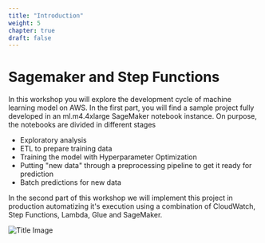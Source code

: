 ```yaml
---
title: "Introduction"
weight: 5
chapter: true
draft: false
---
```


# Sagemaker and Step Functions 

In this workshop you will explore the development cycle of machine learning model on AWS. In the first part, you will find a sample project fully developed in an ml.m4.4xlarge SageMaker notebook instance. On purpose, the notebooks are divided in different stages

* Exploratory analysis
* ETL to prepare training data
* Training the model with Hyperparameter Optimization
* Putting "new data" through a preprocessing pipeline to get it ready for prediction
* Batch predictions for new data

In the second part of this workshop we will implement this project in production automatizing it's execution using a combination of CloudWatch, Step Functions, Lambda, Glue and SageMaker.

![Title Image](/images/introduction/steps.png)
